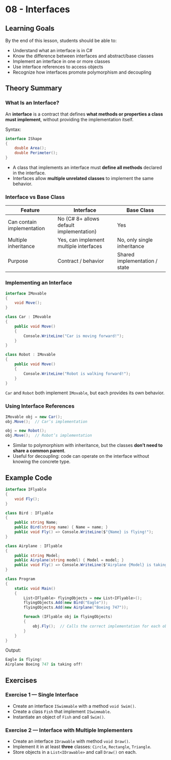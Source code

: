 # 08 - Interfaces

## Learning Goals

By the end of this lesson, students should be able to:
- Understand what an interface is in C#
- Know the difference between interfaces and abstract/base classes
- Implement an interface in one or more classes
- Use interface references to access objects
- Recognize how interfaces promote polymorphism and decoupling

## Theory Summary
### What Is an Interface?

An **interface** is a contract that defines **what methods or properties a class must implement**, without providing the implementation itself.

Syntax:

```csharp
interface IShape
{
    double Area();
    double Perimeter();
}
```

- A class that implements an interface must **define all methods** declared in the interface.
- Interfaces allow **multiple unrelated classes** to implement the same behavior.

### Interface vs Base Class

| Feature                    | Interface                                | Base Class                    |
| -------------------------- | ---------------------------------------- | ----------------------------- |
| Can contain implementation | No (C# 8+ allows default implementation) | Yes                           |
| Multiple inheritance       | Yes, can implement multiple interfaces   | No, only single inheritance   |
| Purpose                    | Contract / behavior                      | Shared implementation / state |


### Implementing an Interface

```csharp
interface IMovable
{
    void Move();
}

class Car : IMovable
{
    public void Move()
    {
        Console.WriteLine("Car is moving forward!");
    }
}

class Robot : IMovable
{
    public void Move()
    {
        Console.WriteLine("Robot is walking forward!");
    }
}
```

`Car` and `Robot` both implement `IMovable`, but each provides its own behavior.

### Using Interface References

```csharp
IMovable obj = new Car();
obj.Move();  // Car’s implementation

obj = new Robot();
obj.Move();  // Robot’s implementation
```

- Similar to polymorphism with inheritance, but the classes **don’t need to share a common parent**.
- Useful for decoupling: code can operate on the interface without knowing the concrete type.

## Example Code
```csharp
interface IFlyable
{
    void Fly();
}

class Bird : IFlyable
{
    public string Name;
    public Bird(string name) { Name = name; }
    public void Fly() => Console.WriteLine($"{Name} is flying!");
}

class Airplane : IFlyable
{
    public string Model;
    public Airplane(string model) { Model = model; }
    public void Fly() => Console.WriteLine($"Airplane {Model} is taking off!");
}

class Program
{
    static void Main()
    {
        List<IFlyable> flyingObjects = new List<IFlyable>();
        flyingObjects.Add(new Bird("Eagle"));
        flyingObjects.Add(new Airplane("Boeing 747"));

        foreach (IFlyable obj in flyingObjects)
        {
            obj.Fly();  // Calls the correct implementation for each object
        }
    }
}
```

Output:
```csharp
Eagle is flying!
Airplane Boeing 747 is taking off!
```

## Exercises

### Exercise 1 — Single Interface

- Create an interface `ISwimmable` with a method `void Swim()`.
- Create a class `Fish` that implement `ISwimmable`.
- Instantiate an object of `Fish` and call `Swim()`.

### Exercise 2 — Interface with Multiple Implementers

- Create an interface `IDrawable` with method `void Draw()`.
- Implement it in at least **three** classes: `Circle`, `Rectangle`, `Triangle`.
- Store objects in a `List<IDrawable>` and call `Draw()` on each.
